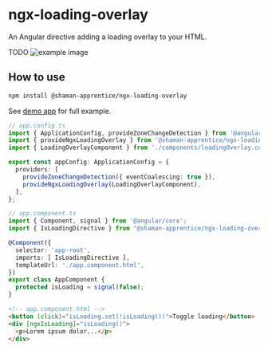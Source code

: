 # ngx-loading-overlay

An Angular directive adding a loading overlay to your HTML.

TODO
![example image](https://raw.githubusercontent.com/shaman-apprentice/ngx-loading-overlay/refs/tags/v0.1.0/docs/demo.excalidraw.png)

## How to use

```bash
npm install @shaman-apprentice/ngx-loading-overlay
```

See [demo app](https://github.com/shaman-apprentice/ngx-loading-overlay/tree/main/projects/demo/src/app) for full example.

```ts
// app.config.ts
import { ApplicationConfig, provideZoneChangeDetection } from '@angular/core';
import { provideNgxLoadingOverlay } from '@shaman-apprentice/ngx-loading-overlay';
import { LoadingOverlayComponent } from './components/loadingOverlay.component';

export const appConfig: ApplicationConfig = {
  providers: [
    provideZoneChangeDetection({ eventCoalescing: true }),
    provideNgxLoadingOverlay(LoadingOverlayComponent),
  ],
};
``` 

```ts
// app.component.ts
import { Component, signal } from '@angular/core';
import { IsLoadingDirective } from "@shaman-apprentice/ngx-loading-overlay";

@Component({
  selector: 'app-root',
  imports: [ IsLoadingDirective ],
  templateUrl: './app.component.html',
})
export class AppComponent {
  protected isLoading = signal(false);
}
```

```html
<!-- app.component.html -->
<button (click)="isLoading.set(!isLoading())">Toggle loading</button>
<div [ngxIsLoading]="isLoading()">
  <p>Lorem ipsum dolor...</p>
</div>
```
